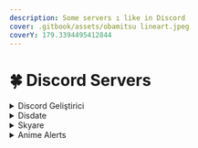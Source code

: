 ```yaml
---
description: Some servers ı like in Discord
cover: .gitbook/assets/obamitsu lineart.jpeg
coverY: 179.3394495412844
---
```


# 🍀 Discord Servers

<details>

<summary>Discord Geliştirici</summary>

[https://discord.com/invite/twJanZBXpj](https://discord.com/invite/twJanZBXpj)

</details>

<details>

<summary>Disdate</summary>

[https://discord.com/invite/disdate](https://discord.com/invite/disdate)

</details>

<details>

<summary>Skyare</summary>

[https://discord.com/invite/javascript](https://discord.com/invite/javascript)

</details>

<details>

<summary>Anime Alerts</summary>

[https://discord.com/invite/obito](https://discord.com/invite/obito)

</details>
